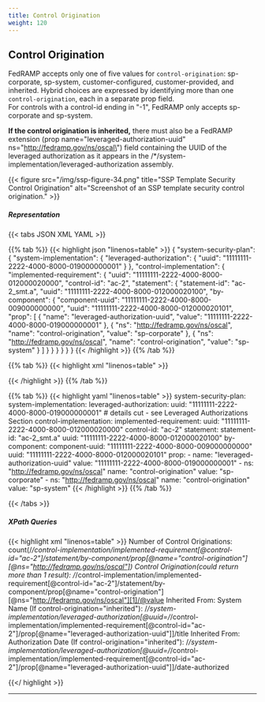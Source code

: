 ```yaml
---
title: Control Origination
weight: 120
---
```


## Control Origination

FedRAMP accepts only one of five values for `control-origination`:
sp-corporate, sp-system, customer-configured, customer-provided, and
inherited. Hybrid choices are expressed by identifying more than one
`control-origination`, each in a separate prop field.\
For controls with a control-id ending in \"-1\", FedRAMP only accepts
sp-corporate and sp-system.

**If the control origination is inherited,** there must also be a
FedRAMP extension (prop name=\"leveraged-authorization-uuid\"
ns=\"http://fedramp.gov/ns/oscal\") field containing the UUID of the
leveraged authorization as it appears in the
/\*/system-implementation/leveraged-authorization assembly.

{{< figure src="/img/ssp-figure-34.png" title="SSP Template Security Control Origination" alt="Screenshot of an SSP template security control origination." >}}

##### Representation
{{< tabs JSON XML YAML >}}

{{% tab %}}
{{< highlight json "linenos=table" >}}
{
  "system-security-plan": {
    "system-implementation": {
      "leveraged-authorization": {
        "uuid": "11111111-2222-4000-8000-019000000001"
      }
    },
    "control-implementation": {
      "implemented-requirement": {
        "uuid": "11111111-2222-4000-8000-012000020000",
        "control-id": "ac-2",
        "statement": {
          "statement-id": "ac-2_smt.a",
          "uuid": "11111111-2222-4000-8000-012000020100",
          "by-component": {
            "component-uuid": "11111111-2222-4000-8000-009000000000",
            "uuid": "11111111-2222-4000-8000-012000020101",
            "prop": [
              {
                "name": "leveraged-authorization-uuid",
                "value": "11111111-2222-4000-8000-019000000001"
              },
              {
                "ns": "http://fedramp.gov/ns/oscal",
                "name": "control-origination",
                "value": "sp-corporate"
              },
              {
                "ns": "http://fedramp.gov/ns/oscal",
                "name": "control-origination",
                "value": "sp-system"
              }
            ]
          }
        }
      }
    }
  }
}
{{< /highlight >}}
{{% /tab %}}

{{% tab %}}
{{< highlight xml "linenos=table" >}}
<system-security-plan>
  <system-implementation>
    <!-- status -->
    <leveraged-authorization uuid="11111111-2222-4000-8000-019000000001">
      <!-- details cut - see Leveraged Authorizations Section -->
    </leveraged-authorization>
  </system-implementation>
  <control-implementation>
    <implemented-requirement uuid="11111111-2222-4000-8000-012000020000" control-id="ac-2">
      <!-- responsible-role -->
      <statement statement-id="ac-2_smt.a" uuid="11111111-2222-4000-8000-012000020100">
        <by-component component-uuid="11111111-2222-4000-8000-009000000000" uuid="11111111-2222-4000-8000-012000020101">
          <prop name="leveraged-authorization-uuid" value="11111111-2222-4000-8000-019000000001"/>
          <prop ns="http://fedramp.gov/ns/oscal" name="control-origination" value="sp-corporate"/>
          <prop ns="http://fedramp.gov/ns/oscal" name="control-origination" value="sp-system"/>
        </by-component>
      </statement>
    </implemented-requirement>
  </control-implementation>
  <!-- back-matter -->
</system-security-plan>
{{< /highlight >}}
{{% /tab %}}

{{% tab %}}
{{< highlight yaml "linenos=table" >}}
system-security-plan:
  system-implementation:
    leveraged-authorization:
      uuid: "11111111-2222-4000-8000-019000000001"
      # details cut - see Leveraged Authorizations Section
  control-implementation:
    implemented-requirement:
      uuid: "11111111-2222-4000-8000-012000020000"
      control-id: "ac-2"
      statement:
        statement-id: "ac-2_smt.a"
        uuid: "11111111-2222-4000-8000-012000020100"
        by-component:
          component-uuid: "11111111-2222-4000-8000-009000000000"
          uuid: "11111111-2222-4000-8000-012000020101"
          prop:
            - name: "leveraged-authorization-uuid"
              value: "11111111-2222-4000-8000-019000000001"
            - ns: "http://fedramp.gov/ns/oscal"
              name: "control-origination"
              value: "sp-corporate"
            - ns: "http://fedramp.gov/ns/oscal"
              name: "control-origination"
              value: "sp-system"
{{< /highlight >}}
{{% /tab %}}

{{< /tabs >}}

##### XPath Queries
{{< highlight xml "linenos=table" >}}
  Number of Control Originations:
    count(/*/control-implementation/implemented-requirement[@control-id="ac-2"]/statement/by-component/prop[@name="control-origination"][@ns="http://fedramp.gov/ns/oscal"])
  Control Origination(could return more than 1 result):
    /*/control-implementation/implemented-requirement[@control-id="ac-2"]/statement/by-component/prop[@name="control-origination"][@ns="http://fedramp.gov/ns/oscal"][1]/@value
  Inherited From: System Name (If control-origination="inherited"):
    /*/system-implementation/leveraged-authorization[@uuid=/*/control-implementation/implemented-requirement[@control-id="ac-2"]/prop[@name="leveraged-authorization-uuid"]]/title
  Inherited From: Authorization Date (If control-origination="inherited"):
    /*/system-implementation/leveraged-authorization[@uuid=/*/control-implementation/implemented-requirement[@control-id="ac-2"]/prop[@name="leveraged-authorization-uuid"]]/date-authorized

{{</ highlight >}}

---
